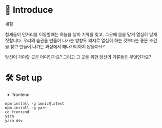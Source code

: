 # 🍭 Introduce

새훨

철새들이 먼거리를 이동할때는 하늘을 날아 기류를 찾고, 그곳에 몸을 맡겨 열심히 날개짓합니다. 우리의 습관을 만들어 나가는 방향도 의지로 열심히 하는 것보다는 좋은 조건을 찾고 만들어 나가는 과정에서 해나가야하지 않을까요?

당신이 가야할 곳은 어디인가요? 그리고 그 곳을 위한 당신의 기류들은 무엇인가요?

# 🛠 Set up

- frontend

```
npm install -g ionic@latest
npm install -g yarn
cd frontend
yarn
yarn dev
```
